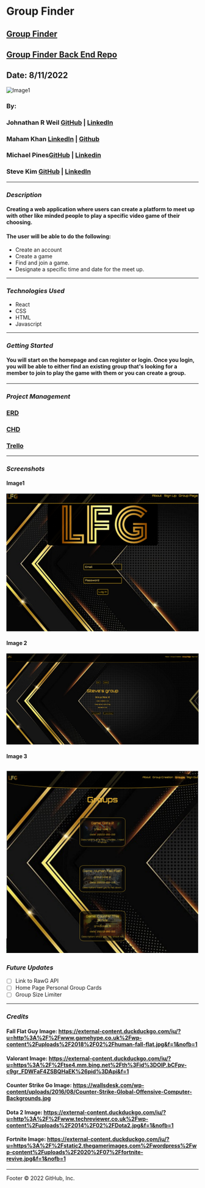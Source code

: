 # Group Finder
## [Group Finder](https://github.com/Skim1571/Group-Finder)
## [Group Finder Back End Repo](https://github.com/mahamakhan/Group-Finder-Backend)

## Date: 8/11/2022
![Image1](https://images.squarespace-cdn.com/content/v1/5e1f818988a3ad55be25f040/1579628831177-LCJBPP1HBKY2L6HIEHGX/cover_photo_without_slogan.jpg)

### By: 
### Johnathan R Weil [GitHub](https://github.com/JwR513) | [LinkedIn](https://www.linkedin.com/in/johnathan-weil-69b100229/)
### Maham Khan [LinkedIn](https://www.linkedin.com/in/mahamakhan/)  | [Github](https://github.com/mahamakhan)
### Michael Pines[GitHub](https://github.com/smyp1) | [Linkedin](https://www.linkedin.com/in/mickey-pines/) 
### Steve Kim [GitHub](https://github.com/Skim1571) | [LinkedIn](https://www.linkedin.com/in/skim1571/)

---

### **_Description_**

#### Creating a web application where users can create a platform to meet up with other like minded people to play a specific video game of their choosing.
#### The user will be able to do the following: 

- Create an account
- Create a game 
- Find and join a game. 
- Designate a specific time and date for the meet up.  

---

### **_Technologies Used_**

- React
- CSS
- HTML
- Javascript
---

### **_Getting Started_**

#### You will start on the homepage and can register or login. Once you login, you will be able to either find an existing group that's looking for a member to join to play the game with them or you can create a group.

---
### **_Project Management_**

### [ERD](https://app.diagrams.net/#G1wHVE2dl4m9JzqrDlblPFRu4PeO6Tu2RZ)

### [CHD](https://app.diagrams.net/#G1PrY90V_GgitMQ0zOjcT-2ik2PiWB1y2D)

### [Trello](https://trello.com/b/2w0vsJLe/group-finder)

---

### **_Screenshots_**



#### Image1
![Image](public/ss4.png )

#### Image 2
![Image](public/sss1.png)

#### Image 3
![Image](public/sss3.png)
---

### **_Future Updates_**

- [ ] Link to RawG API 
- [ ] Home Page Personal Group Cards
- [ ] Group Size Limiter

---

### **_Credits_**

#### Fall Flat Guy Image: https://external-content.duckduckgo.com/iu/?u=http%3A%2F%2Fwww.gamehype.co.uk%2Fwp-content%2Fuploads%2F2018%2F02%2Fhuman-fall-flat.jpg&f=1&nofb=1

#### Valorant Image: https://external-content.duckduckgo.com/iu/?u=https%3A%2F%2Ftse4.mm.bing.net%2Fth%3Fid%3DOIP.bCFpv-c9gr_FDWFaF4ZSBQHaEK%26pid%3DApi&f=1

#### Counter Strike Go Image: https://wallsdesk.com/wp-content/uploads/2016/08/Counter-Strike-Global-Offensive-Computer-Backgrounds.jpg

#### Dota 2 Image: https://external-content.duckduckgo.com/iu/?u=http%3A%2F%2Fwww.techreviewer.co.uk%2Fwp-content%2Fuploads%2F2014%2F02%2FDota2.jpg&f=1&nofb=1

#### Fortnite Image: https://external-content.duckduckgo.com/iu/?u=https%3A%2F%2Fstatic2.thegamerimages.com%2Fwordpress%2Fwp-content%2Fuploads%2F2020%2F07%2Ffortnite-revive.jpg&f=1&nofb=1

---

Footer
© 2022 GitHub, Inc.